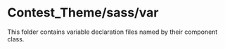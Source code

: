 # Contest_Theme/sass/var

This folder contains variable declaration files named by their component class.
